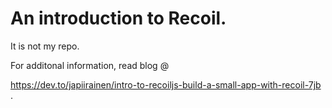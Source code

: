 # An introduction to Recoil.

It is not my repo. 

For additonal information, read blog @

https://dev.to/japiirainen/intro-to-recoiljs-build-a-small-app-with-recoil-7jb .
